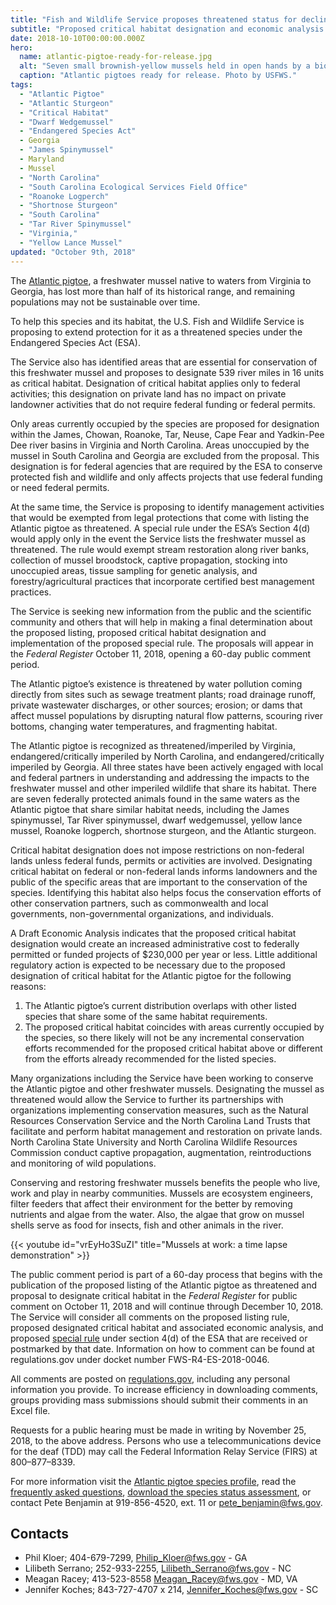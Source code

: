 ```yaml
---
title: "Fish and Wildlife Service proposes threatened status for declining mussel"
subtitle: "Proposed critical habitat designation and economic analysis available for review"
date: 2018-10-10T00:00:00.000Z
hero:
  name: atlantic-pigtoe-ready-for-release.jpg
  alt: "Seven small brownish-yellow mussels held in open hands by a biologist."
  caption: "Atlantic pigtoes ready for release. Photo by USFWS."
tags:
  - "Atlantic Pigtoe"
  - "Atlantic Sturgeon"
  - "Critical Habitat"
  - "Dwarf Wedgemussel"
  - "Endangered Species Act"
  - Georgia
  - "James Spinymussel"
  - Maryland
  - Mussel
  - "North Carolina"
  - "South Carolina Ecological Services Field Office"
  - "Roanoke Logperch"
  - "Shortnose Sturgeon"
  - "South Carolina"
  - "Tar River Spinymussel"
  - "Virginia,"
  - "Yellow Lance Mussel"
updated: "October 9th, 2018"
---
```


The [Atlantic pigtoe](/wildlife/mussels/atlantic-pigtoe), a freshwater mussel native to waters from Virginia to Georgia, has lost more than half of its historical range, and remaining populations may not be sustainable over time.

To help this species and its habitat, the U.S. Fish and Wildlife Service is proposing to extend protection for it as a threatened species under the Endangered Species Act (ESA).

The Service also has identified areas that are essential for conservation of this freshwater mussel and proposes to designate 539 river miles in 16 units as critical habitat. Designation of critical habitat applies only to federal activities; this designation on private land has no impact on private landowner activities that do not require federal funding or federal permits.

Only areas currently occupied by the species are proposed for designation within the James, Chowan, Roanoke, Tar, Neuse, Cape Fear and Yadkin-Pee Dee river basins in Virginia and North Carolina. Areas unoccupied by the mussel in South Carolina and Georgia are excluded from the proposal. This designation is for federal agencies that are required by the ESA to conserve protected fish and wildlife and only affects projects that use federal funding or need federal permits.

At the same time, the Service is proposing to identify management activities that would be exempted from legal protections that come with listing the Atlantic pigtoe as threatened. A special rule under the ESA’s Section 4(d) would apply only in the event the Service lists the freshwater mussel as threatened. The rule would exempt stream restoration along river banks, collection of mussel broodstock, captive propagation, stocking into unoccupied areas, tissue sampling for genetic analysis, and forestry/agricultural practices that incorporate certified best management practices.

The Service is seeking new information from the public and the scientific community and others that will help in making a final determination about the proposed listing, proposed critical habitat designation and implementation of the proposed special rule. The proposals will appear in the _Federal Register_ October 11, 2018, opening a 60-day public comment period.

The Atlantic pigtoe’s existence is threatened by water pollution coming directly from sites such as sewage treatment plants; road drainage runoff, private wastewater discharges, or other sources; erosion; or dams that affect mussel populations by disrupting natural flow patterns, scouring river bottoms, changing water temperatures, and fragmenting habitat.

The Atlantic pigtoe is recognized as threatened/imperiled by Virginia, endangered/critically imperiled by North Carolina, and endangered/critically imperiled by Georgia. All three states have been actively engaged with local and federal partners in understanding and addressing the impacts to the freshwater mussel and other imperiled wildlife that share its habitat. There are seven federally protected animals found in the same waters as the Atlantic pigtoe that share similar habitat needs, including the James spinymussel, Tar River spinymussel, dwarf wedgemussel, yellow lance mussel, Roanoke logperch, shortnose sturgeon, and the Atlantic sturgeon.

Critical habitat designation does not impose restrictions on non-federal lands unless federal funds, permits or activities are involved. Designating critical habitat on federal or non-federal lands informs landowners and the public of the specific areas that are important to the conservation of the species. Identifying this habitat also helps focus the conservation efforts of other conservation partners, such as commonwealth and local governments, non-governmental organizations, and individuals.

A Draft Economic Analysis indicates that the proposed critical habitat designation would create an increased administrative cost to federally permitted or funded projects of \$230,000 per year or less. Little additional regulatory action is expected to be necessary due to the proposed designation of critical habitat for the Atlantic pigtoe for the following reasons:

1. The Atlantic pigtoe’s current distribution overlaps with other listed species that share some of the same habitat requirements.
2. The proposed critical habitat coincides with areas currently occupied by the species, so there likely will not be any incremental conservation efforts recommended for the proposed critical habitat above or different from the efforts already recommended for the listed species.

Many organizations including the Service have been working to conserve the Atlantic pigtoe and other freshwater mussels. Designating the mussel as threatened would allow the Service to further its partnerships with organizations implementing conservation measures, such as the Natural Resources Conservation Service and the North Carolina Land Trusts that facilitate and perform habitat management and restoration on private lands. North Carolina State University and North Carolina Wildlife Resources Commission conduct captive propagation, augmentation, reintroductions and monitoring of wild populations.

Conserving and restoring freshwater mussels benefits the people who live, work and play in nearby communities. Mussels are ecosystem engineers, filter feeders that affect their environment for the better by removing nutrients and algae from the water. Also, the algae that grow on mussel shells serve as food for insects, fish and other animals in the river.

{{< youtube id="vrEyHo3SuZI" title="Mussels at work: a time lapse demonstration" >}}

The public comment period is part of a 60-day process that begins with the publication of the proposed listing of the Atlantic pigtoe as threatened and proposal to designate critical habitat in the _Federal Register_ for public comment on October 11, 2018 and will continue through December 10, 2018. The Service will consider all comments on the proposed listing rule, proposed designated critical habitat and associated economic analysis, and proposed [special rule](https://www.fws.gov/mountain-prairie/factsheets/ESA%20SpecialRules%20Factsheet_020714.pdf) under section 4(d) of the ESA that are received or postmarked by that date. Information on how to comment can be found at regulations.gov under docket number FWS-R4-ES-2018-0046.

All comments are posted on [regulations.gov](https://www.regulations.gov), including any personal information you provide. To increase efficiency in downloading comments, groups providing mass submissions should submit their comments in an Excel file.

Requests for a public hearing must be made in writing by November 25, 2018, to the above address. Persons who use a telecommunications device for the deaf (TDD) may call the Federal Information Relay Service (FIRS) at 800–877–8339.

For more information visit the [Atlantic pigtoe species profile](/wildlife/mussels/atlantic-pigtoe), read the [frequently asked questions](/faq/atlantic-pigtoe-mussel-listing-proposal-and-critical-habitat-designation/), [download the species status assessment](https://ecos.fws.gov/ServCat/DownloadFile/156243), or contact Pete Benjamin at 919-856-4520, ext. 11 or [pete_benjamin@fws.gov](mailto:pete_benjamin@fws.gov).

## Contacts

- Phil Kloer; 404-679-7299, [Philip_Kloer@fws.gov](mailto:Philip_Kloer@fws.gov) - GA
- Lilibeth Serrano; 252-933-2255, [Lilibeth_Serrano@fws.gov](mailto:Lilibeth_Serrano@fws.gov) - NC
- Meagan Racey; 413-523-8558 [Meagan_Racey@fws.gov](mailto:Meagan_Racey@fws.gov) - MD, VA
- Jennifer Koches; 843-727-4707 x 214, [Jennifer_Koches@fws.gov](mailto:Jennifer_Koches@fws.gov) - SC
